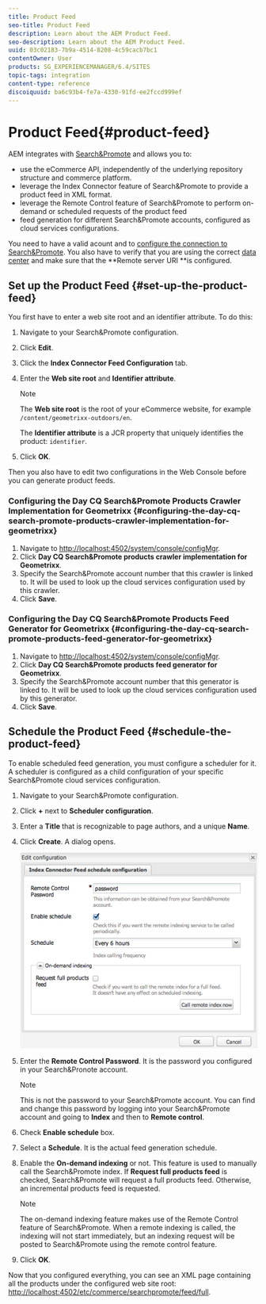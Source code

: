 ```yaml
---
title: Product Feed
seo-title: Product Feed
description: Learn about the AEM Product Feed.
seo-description: Learn about the AEM Product Feed.
uuid: 03c02183-7b9a-4514-8208-4c59cacb7bc1
contentOwner: User
products: SG_EXPERIENCEMANAGER/6.4/SITES
topic-tags: integration
content-type: reference
discoiquuid: ba6c93b4-fe7a-4330-91fd-ee2fccd999ef
---
```


# Product Feed{#product-feed}

AEM integrates with [Search&Promote](http://www.adobe.com/solutions/testing-targeting/searchandpromote.html) and allows you to:

* use the eCommerce API, independently of the underlying repository structure and commerce platform.
* leverage the Index Connector feature of Search&Promote to provide a product feed in XML format.
* leverage the Remote Control feature of Search&Promote to perform on-demand or scheduled requests of the product feed
* feed generation for different Search&Promote accounts, configured as cloud services configurations.

You need to have a valid acount and to [configure the connection to Search&Promote](../../../sites/administering/using/search-and-promote.md#configuring-the-connection-to-search-promote). You also have to verify that you are using the correct [data center](../../../sites/administering/using/search-and-promote.md#configuring-the-data-center) and make sure that the **Remote server URI **is configured.

## Set up the Product Feed {#set-up-the-product-feed}

You first have to enter a web site root and an identifier attribute. To do this:

1. Navigate to your Search&Promote configuration.
1. Click **Edit**.
1. Click the **Index Connector Feed Configuration** tab.
1. Enter the **Web site root** and **Identifier attribute**.

   >[!NOTE]
   >
   >The **Web site root** is the root of your eCommerce website, for example `/content/geometrixx-outdoors/en`.
   >
   >
   >The **Identifier attribute** is a JCR property that uniquely identifies the product: `identifier`.

1. Click **OK**.

Then you also have to edit two configurations in the Web Console before you can generate product feeds.

### Configuring the Day CQ Search&Promote Products Crawler Implementation for Geometrixx {#configuring-the-day-cq-search-promote-products-crawler-implementation-for-geometrixx}

1. Navigate to [http://localhost:4502/system/console/configMgr](http://localhost:4502/system/console/configMgr).
1. Click **Day CQ Search&Promote products crawler implementation for Geometrixx**.
1. Specify the Search&Promote account number that this crawler is linked to. It will be used to look up the cloud services configuration used by this crawler.
1. Click **Save**.

### Configuring the Day CQ Search&Promote Products Feed Generator for Geometrixx {#configuring-the-day-cq-search-promote-products-feed-generator-for-geometrixx}

1. Navigate to [http://localhost:4502/system/console/configMgr](http://localhost:4502/system/console/configMgr).
1. Click **Day CQ Search&Promote products feed generator for Geometrixx**.
1. Specify the Search&Promote account number that this generator is linked to. It will be used to look up the cloud services configuration used by this generator.
1. Click **Save**.

## Schedule the Product Feed {#schedule-the-product-feed}

To enable scheduled feed generation, you must configure a scheduler for it.  
A scheduler is configured as a child configuration of your specific Search&Promote cloud services configuration.

1. Navigate to your Search&Promote configuration.
1. Click **+** next to **Scheduler configuration**.
1. Enter a **Title** that is recognizable to page authors, and a unique **Name**.
1. Click **Create**. A dialog opens.

   ![](assets/chlimage_1-108.png)

1. Enter the **Remote Control Password**. It is the password you configured in your Search&Pronote account.

   >[!NOTE]
   >
   >This is not the password to your Search&Promote account. You can find and change this password by logging into your Search&Promote account and going to **Index** and then to **Remote control**.

1. Check **Enable schedule** box.
1. Select a **Schedule**. It is the actual feed generation schedule.
1. Enable the **On-demand indexing** or not. This feature is used to manually call the Search&Promote index. If **Request full products feed** is checked, Search&Promote will request a full products feed. Otherwise, an incremental products feed is requested.

   >[!NOTE]
   >
   >The on-demand indexing feature makes use of the Remote Control feature of Search&Promote. When a remote indexing is called, the indexing will not start immediately, but an indexing request will be posted to Search&Promote using the remote control feature.

1. Click **OK**.

Now that you configured everything, you can see an XML page containing all the products under the configured web site root: [http://localhost:4502/etc/commerce/searchpromote/feed/full](http://localhost:4502/etc/commerce/searchpromote/feed/full).
